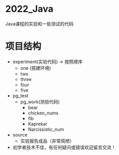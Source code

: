 # 2022_Java
Java课程的实验和一些测试的代码
# 项目结构
  + experiment(实验代码) -> 按照顺序 
    + one (搭建环境)
    + two 
    + three
    + four
    + five
  + pg_test
    + pg_work(测验代码)
        + bear
        + chicken_nums
        + fib
        + Kaprekar
        + Narcissistic_num
  + source
     + 实验报告成品（非常简陋）
  + 初学者技术不佳，有任何疑问或错误欢迎留言交流！

  
